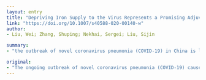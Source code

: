 ```yaml
---
layout: entry
title: "Depriving Iron Supply to the Virus Represents a Promising Adjuvant Therapeutic Against Viral Survival"
link: "https://doi.org/10.1007/s40588-020-00140-w"
author:
- Liu, Wei; Zhang, Shuping; Nekhai, Sergei; Liu, Sijin

summary:
- "the outbreak of novel coronavirus pneumonia (COVID-19) in China is lifting widespread concerns. Iron-containing enzymes are required for viruses to complete replication process. Treatment with iron chelator deferiprone has been shown to prolong the survival of acquired immunodeficiency syndrome (AIDS) patients."

original:
- "The ongoing outbreak of novel coronavirus pneumonia (COVID-19) caused by the 2019 novel coronavirus (SARS-CoV-2) in China is lifting widespread concerns. Thus, therapeutic options are urgently needed, and will be discussed in this review. Iron-containing enzymes are required for viruses most likely including coronaviruses (CoVs) to complete their replication process. Moreover, poor prognosis occurred in the conditions of iron overload for patients upon infections of viruses. Thus, limiting iron represents a promising adjuvant strategy in treating viral infection through oral uptake or venous injection of iron chelators, or through the manipulation of the key iron regulators. For example, treatment with iron chelator deferiprone has been shown to prolong the survival of acquired immunodeficiency syndrome (AIDS) patients. Increasing intracellular iron efflux via increasing iron exporter ferroportin expression also exhibits antiviral effect on human immunodeficiency virus (HIV). The implications of other metals besides iron are also briefly discussed. For even though we know little about iron regulation in COVID-19 patients thus far, it could be deduced from other viral infections that iron chelation might be an alternative beneficial adjuvant in treating COVID-19."
---
```


